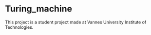 # Turing_machine

This project is a student project made at Vannes University Institute of Technologies. 
